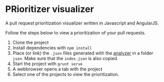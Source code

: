 PRioritizer visualizer
======================

A pull request prioritization visualizer written in Javascript and AngularJS.

Follow the steps below to view a prioritization of your pull requests.

1. Clone the project
2. Install dependencies with `npm install`
3. Place (or link) the `.json` files generated with the [analyzer](https://github.com/erikvdv1/PRioritizer-analyzer) in a folder `json`. Make sure that the `index.json` is also copied.
4. Start the project with `grunt serve`
5. A webbrowser opens a tab with the project
6. Select one of the projects to view the prioritization.
